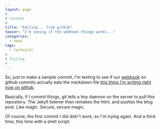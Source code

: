 ```yaml
---
layout: page
#
# Content
#
title: "Editing... from github"
teaser: "I'm seeing if the webhook thingo works..."
categories:
  - news
tags:
  - technical
#
# Styling
#
---
```


So, just to make a sample commit, I'm testing to see if our [webhook](https://github.com/phayes/hookserve) on github commits actually eats the markdown file [this thing I'm writing right now on github](http://github.com/FAIMS/faimsWebsite/_posts/2016-05-16-postingFromGithub.md).

Basically, if I commit things, git tells a tiny daemon on the server to pull this repository. The Jekyll listener then remakes the html, and pushes the blog post. Like magic. Secure, secure magic.  

Of course, the first commit I did didn't work, so I'm trying again. And a third time, this time with a shell script.
